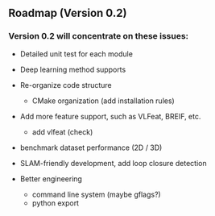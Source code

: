 ## Roadmap (Version 0.2)

### Version 0.2 will concentrate on these issues: 

* Detailed unit test for each module

* Deep learning method supports

* Re-organize code structure  
    - CMake organization (add installation rules)

* Add more feature support, such as VLFeat, BREIF, etc.  
    - add vlfeat (check)

* benchmark dataset performance (2D / 3D)

* SLAM-friendly development, add loop closure detection

* Better engineering  
    - command line system (maybe gflags?)  
    - python export

